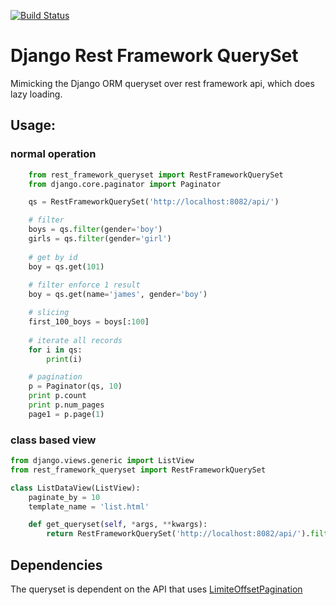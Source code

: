 [![Build Status](https://travis-ci.org/variable/django-rest-framework-queryset.svg?branch=master)](https://travis-ci.org/variable/django-rest-framework-queryset)
# Django Rest Framework QuerySet
Mimicking the Django ORM queryset over rest framework api, which does lazy loading.

## Usage:

### normal operation
```python
    from rest_framework_queryset import RestFrameworkQuerySet
    from django.core.paginator import Paginator

    qs = RestFrameworkQuerySet('http://localhost:8082/api/')

    # filter
    boys = qs.filter(gender='boy')
    girls = qs.filter(gender='girl')
    
    # get by id
    boy = qs.get(101)
    
    # filter enforce 1 result
    boy = qs.get(name='james', gender='boy')

    # slicing
    first_100_boys = boys[:100]
    
    # iterate all records
    for i in qs:
        print(i)

    # pagination
    p = Paginator(qs, 10)
    print p.count
    print p.num_pages
    page1 = p.page(1)
```

### class based view
```python
from django.views.generic import ListView
from rest_framework_queryset import RestFrameworkQuerySet

class ListDataView(ListView):
    paginate_by = 10
    template_name = 'list.html'

    def get_queryset(self, *args, **kwargs):
        return RestFrameworkQuerySet('http://localhost:8082/api/').filter(**self.request.GET.dict())
```

## Dependencies
The queryset is dependent on the API that uses [LimiteOffsetPagination](http://www.django-rest-framework.org/api-guide/pagination/#limitoffsetpagination)
